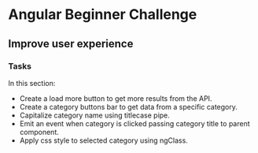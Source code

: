 # Angular Beginner Challenge

## Improve user experience

### Tasks

In this section:

- Create a load more button to get more results from the API.
- Create a category buttons bar to get data from a specific category.
- Capitalize category name using titlecase pipe.
- Emit an event when category is clicked passing category title to parent component.
- Apply css style to selected category using ngClass.
